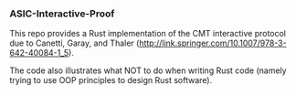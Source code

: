 ### ASIC-Interactive-Proof
This repo provides a Rust implementation of the CMT interactive protocol due to Canetti, Garay, and Thaler (http://link.springer.com/10.1007/978-3-642-40084-1_5).

The code also illustrates what NOT to do when writing Rust code (namely trying to use OOP principles to design Rust software).